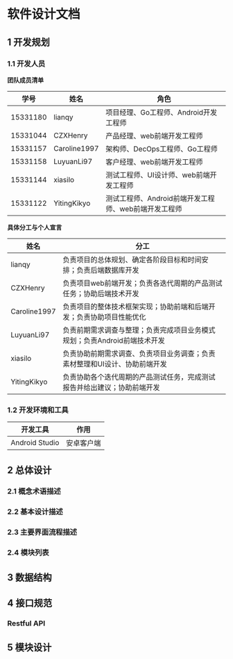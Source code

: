 # 软件设计文档   
## 1 开发规划 
  ### 1.1 开发人员  
  **团队成员清单**  
  
  学号 | 姓名 | 角色
  ----|-----|------
  15331180|lianqy|项目经理、Go工程师、Android开发工程师
  15331044|CZXHenry|产品经理、web前端开发工程师
  15331157|Caroline1997|架构师、DecOps工程师、Go工程师
  15331158|LuyuanLi97|客户经理、web前端开发工程师
  15331144|xiasilo|测试工程师、UI设计师、web前端开发工程师
  15331122|YitingKikyo|测试工程师、Android前端开发工程师、web前端开发工程师

  **具体分工与个人宣言**

  姓名|分工
  ---|---
  lianqy|负责项目的总体规划、确定各阶段目标和时间安排；负责后端数据库开发
  CZXHenry|负责项目web前端开发；负责各迭代周期的产品测试任务；协助后端技术开发
  Caroline1997|负责项目的整体技术框架实现；协助前端和后端开发；负责协助项目性能优化
  LuyuanLi97|负责前期需求调查与整理；负责完成项目业务模式规划；负责Android前端技术开发
  xiasilo|负责协助前期需求调查、负责项目业务调查；负责素材整理和UI设计、协助前端开发
  YitingKikyo|负责协助各个迭代周期的产品测试任务，完成测试报告并给出建议；协助前端开发  

  ### 1.2 开发环境和工具  
  开发工具|作用
  ---|---
  Android Studio|安卓客户端
  
## 2 总体设计 
  ### 2.1 概念术语描述 
  ### 2.2 基本设计描述
  ### 2.3 主要界面流程描述
  ### 2.4 模块列表  
## 3 数据结构
## 4 接口规范 
  ### Restful API
## 5 模块设计
  
